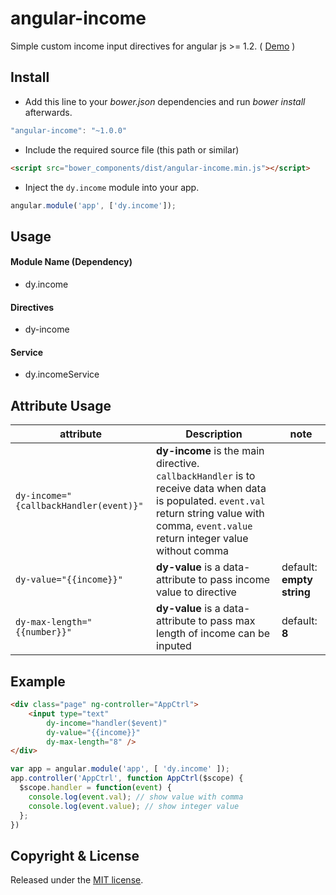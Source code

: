 angular-income
=============

Simple custom income input directives for angular js >= 1.2. ( [Demo](http://embed.plnkr.co/THnIOl/preview) )

## Install

+ Add this line to your *bower.json* dependencies and run *bower install* afterwards.

>
``` JavaScript
"angular-income": "~1.0.0"
```

+ Include the required source file (this path or similar)

>
``` html
<script src="bower_components/dist/angular-income.min.js"></script>
```

+ Inject the `dy.income` module into your app.

>
``` JavaScript
angular.module('app', ['dy.income']);
```

## Usage

#### Module Name (Dependency)

* dy.income

#### Directives

* dy-income

#### Service

* dy.incomeService

## Attribute Usage
| attribute  | 	Description  | note |
|------------|----------------|---|
| `dy-income="{callbackHandler(event)}"` | **dy-income** is the main directive. `callbackHandler` is to receive data when data is populated. `event.val` return string value with comma, `event.value` return integer value without comma | |
| `dy-value="{{income}}"` | **dy-value** is a data-attribute to pass income value to directive | default: **empty string** |
| `dy-max-length="{{number}}"` | **dy-value** is a data-attribute to pass max length of income can be inputed | default: **8** |

## Example

>
```html
<div class="page" ng-controller="AppCtrl">
	<input type="text"
        dy-income="handler($event)"
        dy-value="{{income}}"
        dy-max-length="8" />
</div>
```

>
```JavaScript
var app = angular.module('app', [ 'dy.income' ]);
app.controller('AppCtrl', function AppCtrl($scope) {
  $scope.handler = function(event) {
    console.log(event.val); // show value with comma
    console.log(event.value); // show integer value
  };
})
```

## Copyright & License

Released under the [MIT license](LICENSE.txt).
